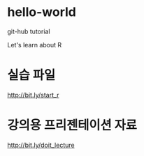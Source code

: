 # hello-world
git-hub tutorial


Let's learn about R

# 실습 파일
http://bit.ly/start_r
# 강의용 프리젠테이션 자료
http://bit.ly/doit_lecture


